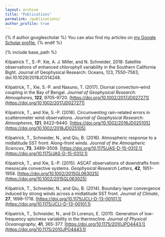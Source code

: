 ```yaml
---
layout: archive
title: "Publications"
permalink: /publications/
author_profile: true
---
```


{% if author.googlescholar %}
  You can also find my articles on <u><a href="{{author.googlescholar}}">my Google Scholar profile</a>.</u>
{% endif %}


{% include base_path %}

Kilpatrick T., S.-P. Xie, A. J. Miller, and N. Schneider, 2018: Satellite observations of enhanced chlorophyll variability in the Southern California Bight. Journal of Geophysical Research: Oceans, 123, 7550–7563, doi:10.1029/2018JC014248.

Kilpatrick, T., Xie, S.-P. and Nasuno, T. (2017). Diurnal convection–wind coupling in the Bay of Bengal. <i>Journal of Geophysical Research: Atmospheres</i>, <b>122</b>, 9705–9720. [https://doi.org/10.1002/2017JD027271](https://doi.org/10.1002/2017JD027271)

Kilpatrick, T., and Xie, S.-P. (2016). Circumventing rain-related errors in scatterometer wind observations. <i>Journal of Geophysical Research: Atmospheres</i>, <b>121</b>, 9422–9440. [https://doi.org/10.1002/2016JD025105](https://doi.org/10.1002/2016JD025105)

Kilpatrick, T., Schneider, N., and Qiu, B. (2016). Atmospheric response to a midlatitude SST front: Along-front winds. <i>Journal of the Atmospheric Sciences</i>, <b>73</b>, 3489–3509. [https://doi.org/10.1175/JAS-D-15-0312.1](https://doi.org/10.1175/JAS-D-15-0312.1)

Kilpatrick, T., and Xie, S.-P. (2015). ASCAT observations of downdrafts from mesoscale convective systems. <i>Geophysical Research Letters</i>, <b>42</b>, 1951–1958. [https://doi.org/10.1002/2015GL063025](https://doi.org/10.1002/2015GL063025)

Kilpatrick, T., Schneider, N., and Qiu, B. (2014). Boundary layer convergence induced by strong winds across a midlatitude SST front. <i>Journal of Climate</i>, <b>27</b>, 1698–1718. [https://doi.org/10.1175/JCLI-D-13-00101.1](https://doi.org/10.1175/JCLI-D-13-00101.1)

Kilpatrick, T., Schneider, N., and Di Lorenzo, E. (2011). Generation of low-frequency spiciness variability in the thermocline. <i>Journal of Physical Oceanography</i>, <b>41</b>, 365-377. [https://doi.org/10.1175/2010JPO4443.1](https://doi.org/10.1175/2010JPO4443.1)


